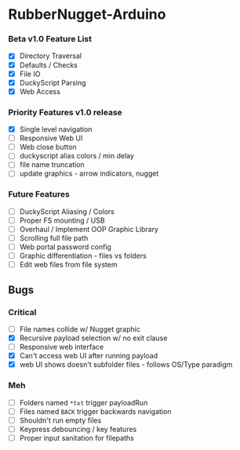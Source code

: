 # RubberNugget-Arduino

### Beta v1.0 Feature List
- [x] Directory Traversal
- [x] Defaults / Checks
- [x] File IO
- [x] DuckyScript Parsing
- [x] Web Access

### Priority Features v1.0 release
- [x] Single level navigation
- [ ] Responsive Web UI 
- [ ] Web close button
- [ ] duckyscript alias colors / min delay
- [ ] file name truncation
- [ ] update graphics - arrow indicators, nugget

### Future Features
- [ ] DuckyScript Aliasing / Colors
- [ ] Proper FS mounting / USB
- [ ] Overhaul / Implement OOP Graphic Library
- [ ] Scrolling full file path
- [ ] Web portal password config
- [ ] Graphic differentiation - files vs folders
- [ ] Edit web files from file system

## Bugs
### Critical
- [ ] File names collide w/ Nugget graphic
- [x] Recursive payload selection w/ no exit clause
- [ ] Responsive web interface
- [x] Can't access web UI after running payload
- [x] web UI shows doesn't subfolder files - follows OS/Type paradigm

### Meh
- [ ] Folders named `*txt` trigger payloadRun
- [ ] Files named `BACK` trigger backwards navigation
- [ ] Shouldn't run empty files
- [ ] Keypress debouncing / key features
- [ ] Proper input sanitation for filepaths
